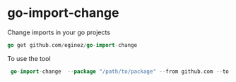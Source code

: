 # go-import-change
Change imports in your go projects

```go
go get github.com/eginez/go-import-change

```

To use the tool 
```go
 go-import-change  --package "/path/to/package" --from github.com --to github.org --dryRun true
```